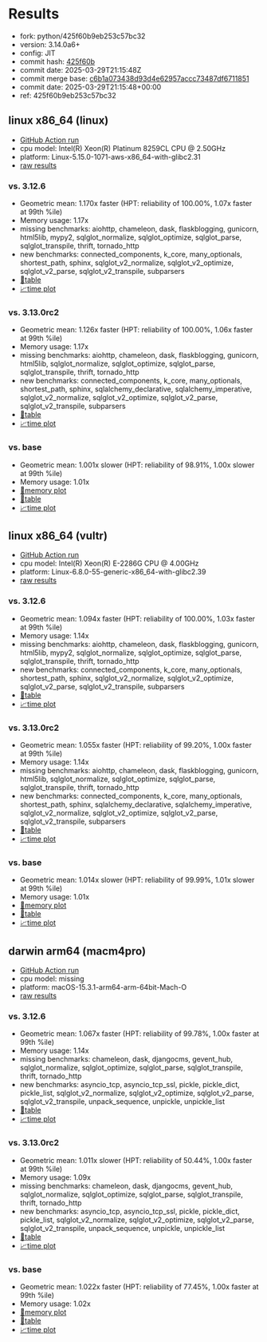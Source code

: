 # Results

- fork: python/425f60b9eb253c57bc32
- version: 3.14.0a6+
- config: JIT
- commit hash: [425f60b](https://github.com/python/cpython/commit/425f60b)
- commit date: 2025-03-29T21:15:48Z
- commit merge base: [c6b1a073438d93d4e62957accc73487df6711851](https://github.com/python/cpython/commit/c6b1a073438d93d4e62957accc73487df6711851)
- commit date: 2025-03-29T21:15:48+00:00
- ref: 425f60b9eb253c57bc32

## linux x86_64 (linux)

- [GitHub Action run](https://github.com/facebookexperimental/free-threading-benchmarking/actions/runs/14150698572)
- cpu model: Intel(R) Xeon(R) Platinum 8259CL CPU @ 2.50GHz
- platform: Linux-5.15.0-1071-aws-x86_64-with-glibc2.31
- [raw results](bm-20250329-linux-x86_64-python-425f60b9eb253c57bc32-3.14.0a6%2B-425f60b.json)

### vs. 3.12.6

- Geometric mean: 1.170x faster (HPT: reliability of 100.00%, 1.07x faster at 99th %ile)
- Memory usage: 1.17x
- missing benchmarks: aiohttp, chameleon, dask, flaskblogging, gunicorn, html5lib, mypy2, sqlglot_normalize, sqlglot_optimize, sqlglot_parse, sqlglot_transpile, thrift, tornado_http
- new benchmarks: connected_components, k_core, many_optionals, shortest_path, sphinx, sqlglot_v2_normalize, sqlglot_v2_optimize, sqlglot_v2_parse, sqlglot_v2_transpile, subparsers
- [📄table](bm-20250329-linux-x86_64-python-425f60b9eb253c57bc32-3.14.0a6%2B-425f60b-vs-3.12.6.md)
- [📈time plot](bm-20250329-linux-x86_64-python-425f60b9eb253c57bc32-3.14.0a6%2B-425f60b-vs-3.12.6.svg)

### vs. 3.13.0rc2

- Geometric mean: 1.126x faster (HPT: reliability of 100.00%, 1.06x faster at 99th %ile)
- Memory usage: 1.17x
- missing benchmarks: aiohttp, chameleon, dask, flaskblogging, gunicorn, html5lib, sqlglot_normalize, sqlglot_optimize, sqlglot_parse, sqlglot_transpile, thrift, tornado_http
- new benchmarks: connected_components, k_core, many_optionals, shortest_path, sphinx, sqlalchemy_declarative, sqlalchemy_imperative, sqlglot_v2_normalize, sqlglot_v2_optimize, sqlglot_v2_parse, sqlglot_v2_transpile, subparsers
- [📄table](bm-20250329-linux-x86_64-python-425f60b9eb253c57bc32-3.14.0a6%2B-425f60b-vs-3.13.0rc2.md)
- [📈time plot](bm-20250329-linux-x86_64-python-425f60b9eb253c57bc32-3.14.0a6%2B-425f60b-vs-3.13.0rc2.svg)

### vs. base

- Geometric mean: 1.001x slower (HPT: reliability of 98.91%, 1.00x slower at 99th %ile)
- Memory usage: 1.01x
- [🧠memory plot](bm-20250329-linux-x86_64-python-425f60b9eb253c57bc32-3.14.0a6%2B-425f60b-vs-base-mem.svg)
- [📄table](bm-20250329-linux-x86_64-python-425f60b9eb253c57bc32-3.14.0a6%2B-425f60b-vs-base.md)
- [📈time plot](bm-20250329-linux-x86_64-python-425f60b9eb253c57bc32-3.14.0a6%2B-425f60b-vs-base.svg)

## linux x86_64 (vultr)

- [GitHub Action run](https://github.com/facebookexperimental/free-threading-benchmarking/actions/runs/14150698572)
- cpu model: Intel(R) Xeon(R) E-2286G CPU @ 4.00GHz
- platform: Linux-6.8.0-55-generic-x86_64-with-glibc2.39
- [raw results](bm-20250329-vultr-x86_64-python-425f60b9eb253c57bc32-3.14.0a6%2B-425f60b.json)

### vs. 3.12.6

- Geometric mean: 1.094x faster (HPT: reliability of 100.00%, 1.03x faster at 99th %ile)
- Memory usage: 1.14x
- missing benchmarks: aiohttp, chameleon, dask, flaskblogging, gunicorn, html5lib, mypy2, sqlglot_normalize, sqlglot_optimize, sqlglot_parse, sqlglot_transpile, thrift, tornado_http
- new benchmarks: connected_components, k_core, many_optionals, shortest_path, sphinx, sqlglot_v2_normalize, sqlglot_v2_optimize, sqlglot_v2_parse, sqlglot_v2_transpile, subparsers
- [📄table](bm-20250329-vultr-x86_64-python-425f60b9eb253c57bc32-3.14.0a6%2B-425f60b-vs-3.12.6.md)
- [📈time plot](bm-20250329-vultr-x86_64-python-425f60b9eb253c57bc32-3.14.0a6%2B-425f60b-vs-3.12.6.svg)

### vs. 3.13.0rc2

- Geometric mean: 1.055x faster (HPT: reliability of 99.20%, 1.00x faster at 99th %ile)
- Memory usage: 1.14x
- missing benchmarks: aiohttp, chameleon, dask, flaskblogging, gunicorn, html5lib, sqlglot_normalize, sqlglot_optimize, sqlglot_parse, sqlglot_transpile, thrift, tornado_http
- new benchmarks: connected_components, k_core, many_optionals, shortest_path, sphinx, sqlalchemy_declarative, sqlalchemy_imperative, sqlglot_v2_normalize, sqlglot_v2_optimize, sqlglot_v2_parse, sqlglot_v2_transpile, subparsers
- [📄table](bm-20250329-vultr-x86_64-python-425f60b9eb253c57bc32-3.14.0a6%2B-425f60b-vs-3.13.0rc2.md)
- [📈time plot](bm-20250329-vultr-x86_64-python-425f60b9eb253c57bc32-3.14.0a6%2B-425f60b-vs-3.13.0rc2.svg)

### vs. base

- Geometric mean: 1.014x slower (HPT: reliability of 99.99%, 1.01x slower at 99th %ile)
- Memory usage: 1.01x
- [🧠memory plot](bm-20250329-vultr-x86_64-python-425f60b9eb253c57bc32-3.14.0a6%2B-425f60b-vs-base-mem.svg)
- [📄table](bm-20250329-vultr-x86_64-python-425f60b9eb253c57bc32-3.14.0a6%2B-425f60b-vs-base.md)
- [📈time plot](bm-20250329-vultr-x86_64-python-425f60b9eb253c57bc32-3.14.0a6%2B-425f60b-vs-base.svg)

## darwin arm64 (macm4pro)

- [GitHub Action run](https://github.com/facebookexperimental/free-threading-benchmarking/actions/runs/14150698572)
- cpu model: missing
- platform: macOS-15.3.1-arm64-arm-64bit-Mach-O
- [raw results](bm-20250329-macm4pro-arm64-python-425f60b9eb253c57bc32-3.14.0a6%2B-425f60b.json)

### vs. 3.12.6

- Geometric mean: 1.067x faster (HPT: reliability of 99.78%, 1.00x faster at 99th %ile)
- Memory usage: 1.14x
- missing benchmarks: chameleon, dask, djangocms, gevent_hub, sqlglot_normalize, sqlglot_optimize, sqlglot_parse, sqlglot_transpile, thrift, tornado_http
- new benchmarks: asyncio_tcp, asyncio_tcp_ssl, pickle, pickle_dict, pickle_list, sqlglot_v2_normalize, sqlglot_v2_optimize, sqlglot_v2_parse, sqlglot_v2_transpile, unpack_sequence, unpickle, unpickle_list
- [📄table](bm-20250329-macm4pro-arm64-python-425f60b9eb253c57bc32-3.14.0a6%2B-425f60b-vs-3.12.6.md)
- [📈time plot](bm-20250329-macm4pro-arm64-python-425f60b9eb253c57bc32-3.14.0a6%2B-425f60b-vs-3.12.6.svg)

### vs. 3.13.0rc2

- Geometric mean: 1.011x slower (HPT: reliability of 50.44%, 1.00x faster at 99th %ile)
- Memory usage: 1.09x
- missing benchmarks: chameleon, dask, djangocms, gevent_hub, sqlglot_normalize, sqlglot_optimize, sqlglot_parse, sqlglot_transpile, thrift, tornado_http
- new benchmarks: asyncio_tcp, asyncio_tcp_ssl, pickle, pickle_dict, pickle_list, sqlglot_v2_normalize, sqlglot_v2_optimize, sqlglot_v2_parse, sqlglot_v2_transpile, unpack_sequence, unpickle, unpickle_list
- [📄table](bm-20250329-macm4pro-arm64-python-425f60b9eb253c57bc32-3.14.0a6%2B-425f60b-vs-3.13.0rc2.md)
- [📈time plot](bm-20250329-macm4pro-arm64-python-425f60b9eb253c57bc32-3.14.0a6%2B-425f60b-vs-3.13.0rc2.svg)

### vs. base

- Geometric mean: 1.022x faster (HPT: reliability of 77.45%, 1.00x faster at 99th %ile)
- Memory usage: 1.02x
- [🧠memory plot](bm-20250329-macm4pro-arm64-python-425f60b9eb253c57bc32-3.14.0a6%2B-425f60b-vs-base-mem.svg)
- [📄table](bm-20250329-macm4pro-arm64-python-425f60b9eb253c57bc32-3.14.0a6%2B-425f60b-vs-base.md)
- [📈time plot](bm-20250329-macm4pro-arm64-python-425f60b9eb253c57bc32-3.14.0a6%2B-425f60b-vs-base.svg)

